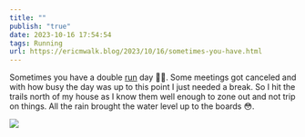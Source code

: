 ```yaml
---
title: ""
publish: "true"
date: 2023-10-16 17:54:54
tags: Running
url: https://ericmwalk.blog/2023/10/16/sometimes-you-have.html
---
```


Sometimes you have a double [run](https://strava.com/activities/10051134913) day 🤷‍♂️. Some meetings got canceled and with how busy the day was up to this point I just needed a break. So I hit the trails north of my house as I know them well enough to zone out and not trip on things. All the rain brought the water level up to the boards 😳.

![](https://ericmwalk.blog/uploads/2023/d63c9cad-5a47-481a-9fad-c926d9b77d57.jpg)